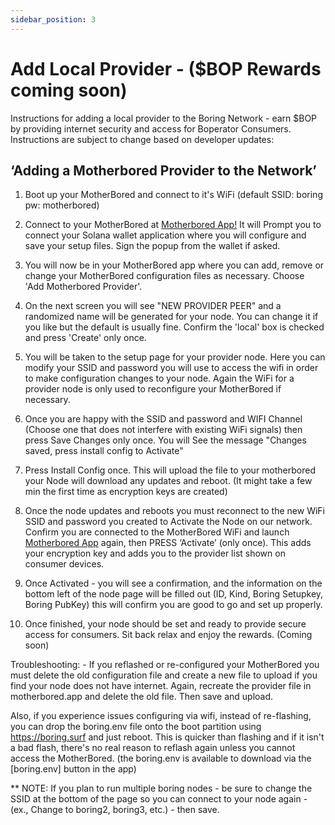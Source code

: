 ```yaml
---
sidebar_position: 3
---
```


# Add Local Provider - ($BOP Rewards coming soon)

Instructions for adding a local provider to the Boring Network - earn $BOP by providing internet security and access for Boperator Consumers. Instructions are subject to change based on developer updates:

## ‘Adding a Motherbored Provider to the Network’

1. Boot up your MotherBored and connect to it's WiFi (default SSID: boring pw: motherbored)

1. Connect to your MotherBored at [Motherbored App!](https://motherbored.app) It will Prompt you to connect your Solana wallet application where you will configure and save your setup files. Sign the popup from the wallet if asked.

1. You will now be in your MotherBored app where you can add, remove or change your MotherBored configuration files as necessary. Choose 'Add Motherbored Provider'.

1. On the next screen you will see "NEW PROVIDER PEER" and a randomized name will be generated for your node. You can change it if you like but the default is usually fine. Confirm the 'local' box is checked and press 'Create' only once.

5. You will be taken to the setup page for your provider node. Here you can modify your SSID and password you will use to access the wifi in order to make configuration changes to your node. Again the WiFi for a provider node is only used to reconfigure your MotherBored if necessary.

6. Once you are happy with the SSID and password and WIFI Channel (Choose one that does not interfere with existing WiFi signals) then press Save Changes only once. You will See the message "Changes saved, press install config to Activate"

7. Press Install Config once. This will upload the file to your motherbored
your Node will download any updates and reboot. (It might take a few min the first time as encryption keys are created)

2. Once the node updates and reboots you must reconnect to the new WiFi SSID and password you created to Activate the Node on our network. Confirm you are connected to the MotherBored WiFi and launch [Motherbored App](https://motherbored.app) again, then PRESS ‘Activate’ (only once). This adds your encryption key and adds you to the provider list shown on consumer devices.

4. Once Activated - you will see a confirmation, and the information on the bottom
 left of the node page will be filled out (ID, Kind, Boring Setupkey,
 Boring PubKey) this will confirm you are good to go and set up properly.

5. Once finished, your node should be set and ready to provide secure access for consumers. Sit back relax and enjoy the rewards. (Coming soon)

Troubleshooting: - If you reflashed or re-configured your MotherBored you must delete the old configuration file and create a new file to upload if you find your node does not have internet. Again, recreate the provider file in motherbored.app and delete the old file. Then save and upload.

Also, if you experience issues configuring via wifi, instead of re-flashing, you can drop the boring.env file onto the boot partition using <https://boring.surf> and just reboot. This is quicker than flashing and if it isn't a bad flash, there's no real reason to reflash again unless you cannot access the MotherBored.
(the boring.env is available to download via the [boring.env] button in the app)

** NOTE: If you plan to run multiple boring nodes - be sure to change the SSID at the bottom of the page so you can connect to your node again - (ex., Change to boring2, boring3, etc.) - then save.
